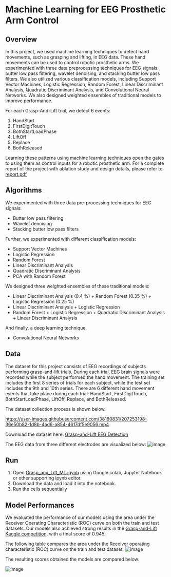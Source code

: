 # Machine Learning for EEG Prosthetic Arm Control

## Overview
In this project, we used machine learning techniques to detect hand movements, such as grasping and lifting, in EEG data. These hand movements can be used to control robotic prosthetic arms. We experimented with three data preprocessing techniques for EEG signals: butter low pass filtering, wavelet denoising, and stacking butter low pass filters. We also utilized various classification models, including Support Vector Machines, Logistic Regression, Random Forest, Linear Discriminant Analysis, Quadratic Discriminant Analysis, and Convolutional Neural Networks. We also designed weighted ensembles of traditional models to improve performance.

For each Grasp-And-Lift trial, we detect 6 events:

1. HandStart
2. FirstDigitTouch
3. BothStartLoadPhase
4. LiftOff
5. Replace
6. BothReleased

Learning these patterns using machine learning techniques open the gates to using them as control inputs for a robotic prosthetic arm. 
For a complete report of the project with ablation study and design details, please refer to [report.pdf](https://github.com/williamcfrancis/Grasp-and-Lift-EEG-Detection-using-ML-algorithms/blob/main/Report.pdf)

## Algorithms
We experimented with three data pre-processing techniques for EEG signals: 

* Butter low pass filtering
* Wavelet denoising
* Stacking butter low pass filters 

Further, we experimented with different classification models: 

* Support Vector Machines 
* Logistic Regression
* Random Forest
* Linear Discriminant Analysis
* Quadratic Discriminant Analysis
* PCA with Random Forest

We designed three weighted ensembles of these traditional models:

* Linear Discriminant Analysis (0.4 %) + Random Forest (0.35 %) + Logistic Regression (0.25 %)
* Linear Discriminant Analysis + Logistic Regression
* Random Forest + Logistic Regression + Quadratic Discriminant Analysis + Linear Discriminant Analysis

And finally, a deep learning technique,

* Convolutional Neural Networks

## Data
The dataset for this project consists of EEG recordings of subjects performing grasp-and-lift trials. During each trial, EEG brain signals were recorded while the subject performed the hand movement. The training set includes the first 8 series of trials for each subject, while the test set includes the 9th and 10th series. There are 6 different hand movement events that take place during each trial: HandStart, FirstDigitTouch, BothStartLoadPhase, LiftOff, Replace, and BothReleased.

The dataset collection process is shown below.

https://user-images.githubusercontent.com/38180831/207253198-36e50b82-1d8b-4ad6-a854-4617df5e9056.mp4

Download the dataset here: [Grasp-and-Lift EEG Detection](https://www.kaggle.com/competitions/grasp-and-lift-eeg-detection/data)

The EEG data from three different electrodes are visualized below:
![image](https://user-images.githubusercontent.com/38180831/207249694-3473e787-21cb-4db4-987c-2d6e6ab7ce94.png)

## Run
1. Open [Grasp_and_Lift_ML.ipynb](https://github.com/williamcfrancis/Grasp-and-Lift-EEG-Detection-using-ML-algorithms/blob/main/Grasp_and_Lift_ML.ipynb) using Google colab, Jupyter Notebook or other supporting ipynb editor. 
2. Download the data and load it into the notebook.
3. Run the cells sequentially

## Model Performances
We evaluated the performance of our models using the area under the Receiver Operating Characteristic (ROC) curve on both the train and test datasets. Our models also achieved strong results in the [Grasp-and-Lift Kaggle competition](https://www.kaggle.com/competitions/grasp-and-lift-eeg-detection/overview), with a final score of 0.945.

The following table compares the area under the Receiver operating characteristic (ROC) curve on the train and test dataset. 
![image](https://user-images.githubusercontent.com/38180831/207251070-329e5aa7-1473-4491-90b8-9129844e0649.png)

The resulting scores obtained the models are compared below:

![image](https://user-images.githubusercontent.com/38180831/207251882-74acf500-a754-44a8-95c8-49c3d704cfea.png)


